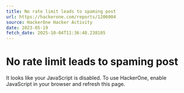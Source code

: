```yaml
---
title: No rate limit leads to spaming post
url: https://hackerone.com/reports/1206004
source: HackerOne Hacker Activity
date: 2023-05-19
fetch_date: 2025-10-04T11:36:48.238105
---
```


# No rate limit leads to spaming post

It looks like your JavaScript is disabled. To use HackerOne, enable JavaScript in your browser and refresh this page.